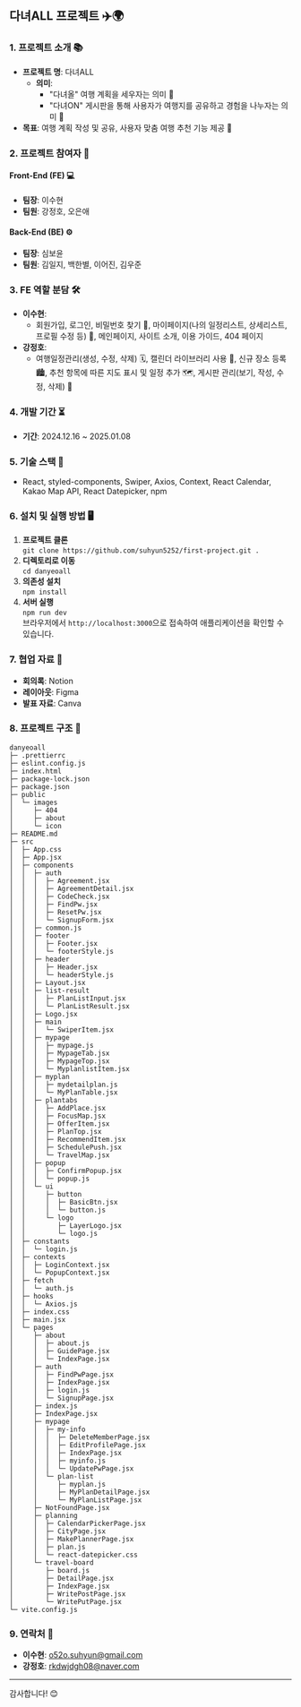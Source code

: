 ## 다녀ALL 프로젝트 ✈️🌍

### 1. 프로젝트 소개 📚

- **프로젝트 명**: 다녀ALL
  - **의미**:
    - "다녀올" 여행 계획을 세우자는 의미 📝
    - "다녀ON" 게시판을 통해 사용자가 여행지를 공유하고 경험을 나누자는 의미 💬
- **목표**: 여행 계획 작성 및 공유, 사용자 맞춤 여행 추천 기능 제공 🎯

### 2. 프로젝트 참여자 👥

#### Front-End (FE) 💻

- **팀장**: 이수현
- **팀원**: 강정호, 오은애

#### Back-End (BE) ⚙️

- **팀장**: 심보윤
- **팀원**: 김일지, 백한별, 이어진, 김우준

### 3. FE 역할 분담 🛠️

- **이수현**:
  - 회원가입, 로그인, 비밀번호 찾기 🔑, 마이페이지(나의 일정리스트, 상세리스트, 프로필 수정 등) 📅, 메인페이지, 사이트 소개, 이용 가이드, 404 페이지
- **강정호**:
  - 여행일정관리(생성, 수정, 삭제) 🗓️, 캘린더 라이브러리 사용 📆, 신규 장소 등록 🏙️, 추천 항목에 따른 지도 표시 및 일정 추가 🗺️, 게시판 관리(보기, 작성, 수정, 삭제) 📝

### 4. 개발 기간 ⏳

- **기간**: 2024.12.16 ~ 2025.01.08

### 5. 기술 스택 🔧

- React, styled-components, Swiper, Axios, Context, React Calendar, Kakao Map API, React Datepicker, npm

### 6. 설치 및 실행 방법 🖥️

1. **프로젝트 클론**  
   `git clone https://github.com/suhyun5252/first-project.git .`
2. **디렉토리로 이동**  
   `cd danyeoall`
3. **의존성 설치**  
   `npm install`
4. **서버 실행**  
   `npm run dev`  
   브라우저에서 `http://localhost:3000`으로 접속하여 애플리케이션을 확인할 수 있습니다.

### 7. 협업 자료 📝

- **회의록**: Notion
- **레이아웃**: Figma
- **발표 자료**: Canva

### 8. 프로젝트 구조 📂

```
danyeoall
├─ .prettierrc
├─ eslint.config.js
├─ index.html
├─ package-lock.json
├─ package.json
├─ public
│  └─ images
│     ├─ 404
│     ├─ about
│     └─ icon
├─ README.md
├─ src
│  ├─ App.css
│  ├─ App.jsx
│  ├─ components
│  │  ├─ auth
│  │  │  ├─ Agreement.jsx
│  │  │  ├─ AgreementDetail.jsx
│  │  │  ├─ CodeCheck.jsx
│  │  │  ├─ FindPw.jsx
│  │  │  ├─ ResetPw.jsx
│  │  │  └─ SignupForm.jsx
│  │  ├─ common.js
│  │  ├─ footer
│  │  │  ├─ Footer.jsx
│  │  │  └─ footerStyle.js
│  │  ├─ header
│  │  │  ├─ Header.jsx
│  │  │  └─ headerStyle.js
│  │  ├─ Layout.jsx
│  │  ├─ list-result
│  │  │  ├─ PlanListInput.jsx
│  │  │  └─ PlanListResult.jsx
│  │  ├─ Logo.jsx
│  │  ├─ main
│  │  │  └─ SwiperItem.jsx
│  │  ├─ mypage
│  │  │  ├─ mypage.js
│  │  │  ├─ MypageTab.jsx
│  │  │  ├─ MypageTop.jsx
│  │  │  └─ MyplanlistItem.jsx
│  │  ├─ myplan
│  │  │  ├─ mydetailplan.js
│  │  │  └─ MyPlanTable.jsx
│  │  ├─ plantabs
│  │  │  ├─ AddPlace.jsx
│  │  │  ├─ FocusMap.jsx
│  │  │  ├─ OfferItem.jsx
│  │  │  ├─ PlanTop.jsx
│  │  │  ├─ RecommendItem.jsx
│  │  │  ├─ SchedulePush.jsx
│  │  │  └─ TravelMap.jsx
│  │  ├─ popup
│  │  │  ├─ ConfirmPopup.jsx
│  │  │  └─ popup.js
│  │  └─ ui
│  │     ├─ button
│  │     │  ├─ BasicBtn.jsx
│  │     │  └─ button.js
│  │     └─ logo
│  │        ├─ LayerLogo.jsx
│  │        └─ logo.js
│  ├─ constants
│  │  └─ login.js
│  ├─ contexts
│  │  ├─ LoginContext.jsx
│  │  └─ PopupContext.jsx
│  ├─ fetch
│  │  └─ auth.js
│  ├─ hooks
│  │  └─ Axios.js
│  ├─ index.css
│  ├─ main.jsx
│  └─ pages
│     ├─ about
│     │  ├─ about.js
│     │  ├─ GuidePage.jsx
│     │  └─ IndexPage.jsx
│     ├─ auth
│     │  ├─ FindPwPage.jsx
│     │  ├─ IndexPage.jsx
│     │  ├─ login.js
│     │  └─ SignupPage.jsx
│     ├─ index.js
│     ├─ IndexPage.jsx
│     ├─ mypage
│     │  ├─ my-info
│     │  │  ├─ DeleteMemberPage.jsx
│     │  │  ├─ EditProfilePage.jsx
│     │  │  ├─ IndexPage.jsx
│     │  │  ├─ myinfo.js
│     │  │  └─ UpdatePwPage.jsx
│     │  └─ plan-list
│     │     ├─ myplan.js
│     │     ├─ MyPlanDetailPage.jsx
│     │     └─ MyPlanListPage.jsx
│     ├─ NotFoundPage.jsx
│     ├─ planning
│     │  ├─ CalendarPickerPage.jsx
│     │  ├─ CityPage.jsx
│     │  ├─ MakePlannerPage.jsx
│     │  ├─ plan.js
│     │  └─ react-datepicker.css
│     └─ travel-board
│        ├─ board.js
│        ├─ DetailPage.jsx
│        ├─ IndexPage.jsx
│        ├─ WritePostPage.jsx
│        └─ WritePutPage.jsx
└─ vite.config.js
```

### 9. 연락처 📧

- **이수현**: o52o.suhyun@gmail.com
- **강정호**: rkdwjdgh08@naver.com

---

감사합니다! 😊
